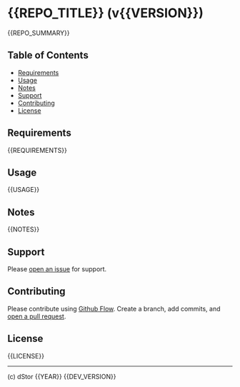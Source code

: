 # {{REPO_TITLE}} (v{{VERSION}})

{{REPO_SUMMARY}}

## Table of Contents

- [Requirements](#Requirements)
- [Usage](#usage)
- [Notes](#notes)
- [Support](#support)
- [Contributing](#contributing)
- [License](#license)

## Requirements

{{REQUIREMENTS}}

## Usage

{{USAGE}}

## Notes

{{NOTES}}

## Support

Please [open an issue](https://github.com/goodblockio/{{REPO_NAME}}/issues/new) for support.

## Contributing

Please contribute using [Github Flow](https://guides.github.com/introduction/flow/). Create a branch, add commits, and [open a pull request](https://github.com/goodblockio/{{REPO_NAME}}/compare/).

## License

{{LICENSE}}

-----
(c) dStor {{YEAR}} {{DEV_VERSION}}

